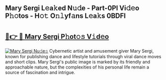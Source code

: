 ## Mary Sergi L𝚎a𝚔ed N𝚞𝚍e - Part-0Pl Vi𝚍𝚎o P𝚑𝚘tos - H𝚘𝚝 O𝚗𝚕yf𝚊ns L𝚎a𝚔s 0BDFI

# <h2><a href="http://kfdwhu.oniu.top/?m=Mary+Sergi">🔗👉 🔴 Mary Sergi P𝚑ot𝚘𝚜 V𝚒d𝚎o</a></h2>

[![Mary Sergi Nu𝚍e𝚜](https://i.imgur.com/0qMVB7G.gif)](http://kfdwhu.oniu.top/?m=Mary+Sergi)
Cybernetic artist and amusement giver Mary Sergi, known for publishing dance and lifestyle tutorials through viral dance moves and short clips. Mary Sergi's public image is marked by its friendly and approachable nature, but the complexities of his personal life remain a source of fascination and intrigue.  
